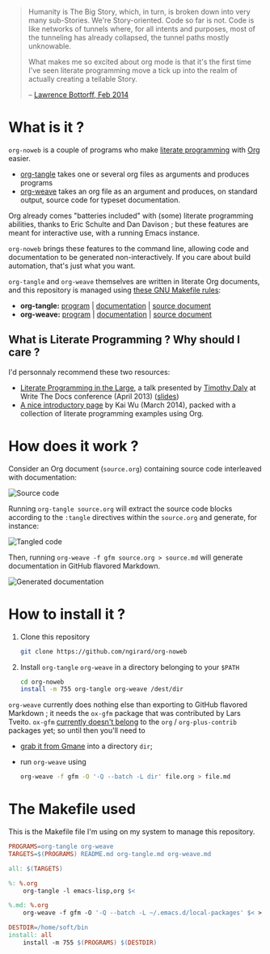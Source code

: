 > Humanity is The Big Story, which, in turn, is broken down into very many sub-Stories. We're Story-oriented. Code so far is not. Code is like networks of tunnels where, for all intents and purposes, most of the tunneling has already collapsed, the tunnel paths mostly unknowable. 
> 
> What makes me so excited about org mode is that it's the first time I've seen literate programming move a tick up into the realm of actually creating a tellable Story.
> 
> &#x2013; [Lawrence Bottorff, Feb 2014](https://lists.gnu.org/archive/html/emacs-orgmode/2014-02/msg01022.html)

# What is it ?

`org-noweb` is a couple of programs who make [literate programming](http://en.wikipedia.org/wiki/Literate_programming) with [Org](http://orgmode.org) easier.

-   [org-tangle](./org-tangle.md) takes one or several org files as arguments and produces programs
-   [org-weave](./org-weave) takes an org file as an argument and produces, on standard output, source code for typeset documentation.

Org already comes "batteries included" with (some) literate programming abilities, thanks to Eric Schulte and Dan Davison ; but these features are meant for interactive use, with a running Emacs instance.

`org-noweb` brings these features to the command line, allowing code and documentation to be generated non-interactively. If you care about build automation, that's just what you want.

`org-tangle` and `org-weave` themselves are written in literate Org documents, and this repository is managed using <a href="#the-makefile-used">these GNU Makefile rules</a>:

-   **org-tangle:** [program](./org-tangle) | [documentation](./org-tangle.md) | [source document](./org-tangle.md)
-   **org-weave:** [program](./org-weave) | [documentation](./org-weave.md) | [source document](./org-weave.md)

## What is Literate Programming ? Why should I care ?

I'd personnaly recommend these two resources:

-   [Literate Programming in the Large](http://daly.axiom-developer.org/TimothyDaly_files/publications/DocConf/LiterateSoftwareTalk.html), a talk presented by [Timothy Daly](http://daly.axiom-developer.org/) at Write The Docs conference (April 2013) ([slides](http://daly.axiom-developer.org/TimothyDaly_files/publications/DocConf/LiterateSoftwareTalk.pdf))
-   [A nice introductory page](https://github.com/limist/literate-programming-examples) by Kai Wu (March 2014), packed with a collection of literate programming examples using Org.

# How does it work ?

Consider an Org document (`source.org`) containing source code interleaved with documentation:

<img src="./img/source.png" alt="Source code" style="text-align: center; border-width:2px; border-color: black;"/>

Running `org-tangle source.org` will extract the source code blocks according to the `:tangle` directives within the `source.org` and generate, for instance:

<img src="./img/tangle.png" alt="Tangled code" style="text-align: center; border-width:2px; border-color: black;"/>

Then, running `org-weave -f gfm source.org > source.md` will generate documentation in GitHub flavored Markdown.

<img src="./img/weave.png" alt="Generated documentation" style="text-align: center; border-width:2px; border-color: black;"/>

# How to install it ?

1.  Clone this repository
    
    ```sh
    git clone https://github.com/ngirard/org-noweb
    ```
2.  Install `org-tangle` `org-weave` in a directory belonging to your `$PATH`
    
    ```sh
    cd org-noweb
    install -m 755 org-tangle org-weave /dest/dir
    ```

`org-weave` currently does nothing else than exporting to GitHub flavored Markdown ; it needs the `ox-gfm` package that was contributed by Lars Tveito. `ox-gfm` [currently doesn't belong](http://permalink.gmane.org/gmane.emacs.orgmode/87366) to the `org` / `org-plus-contrib` packages yet; so until then you'll need to

-   [grab it from Gmane](http://cache.gmane.org//gmane/emacs/orgmode/84702-001.bin) into a directory `dir`;
-   run `org-weave` using
    
    ```sh
    org-weave -f gfm -O '-Q --batch -L dir' file.org > file.md
    ```

# The Makefile used

<span id="makefile"/>

This is the Makefile file I'm using on my system to manage this repository.


```makefile
PROGRAMS=org-tangle org-weave
TARGETS=$(PROGRAMS) README.md org-tangle.md org-weave.md

all: $(TARGETS)

%: %.org
	org-tangle -l emacs-lisp,org $<

%.md: %.org
	org-weave -f gfm -O '-Q --batch -L ~/.emacs.d/local-packages' $< > $@

DESTDIR=/home/soft/bin
install: all
	install -m 755 $(PROGRAMS) $(DESTDIR)
```
